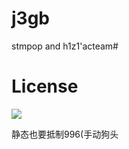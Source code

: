 # j3gb
stmpop and h1z1'acteam#
# License

<a href="https://996.icu"><img src="https://img.shields.io/badge/link-996.icu-red.svg"></a>

静态也要抵制996(手动狗头
